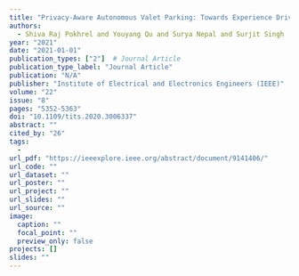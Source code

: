 ```yaml
---
title: "Privacy-Aware Autonomous Valet Parking: Towards Experience Driven Approach"
authors:
  - Shiva Raj Pokhrel and Youyang Qu and Surya Nepal and Surjit Singh
year: "2021"
date: "2021-01-01"
publication_types: ["2"]  # Journal Article
publication_type_label: "Journal Article"
publication: "N/A"
publisher: "Institute of Electrical and Electronics Engineers (IEEE)"
volume: "22"
issue: "8"
pages: "5352-5363"
doi: "10.1109/tits.2020.3006337"
abstract: ""
cited_by: "26"
tags:
  - 
url_pdf: "https://ieeexplore.ieee.org/abstract/document/9141406/"
url_code: ""
url_dataset: ""
url_poster: ""
url_project: ""
url_slides: ""
url_source: ""
image:
  caption: ""
  focal_point: ""
  preview_only: false
projects: []
slides: ""
---
```

